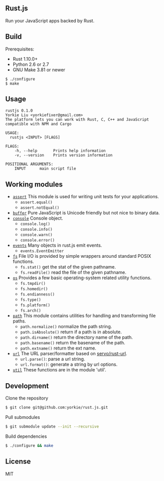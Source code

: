 
Rust.js
-------------

Run your JavaScript apps backed by Rust.

Build
-------------

Prerequisites:

- Rust 1.10.0+
- Python 2.6 or 2.7
- GNU Make 3.81 or newer

```
$ ./configure
$ make
```

Usage
-------------

```
rustjs 0.1.0
Yorkie Liu <yorkiefixer@gmail.com>
The platform lets you can work with Rust, C, C++ and JavaScript compatible with NPM and Cargo

USAGE:
  rustjs <INPUT> [FLAGS]

FLAGS:
    -h, --help       Prints help information
    -v, --version    Prints version information

POSITIONAL ARGUMENTS:
    INPUT      main script file
```

Working modules
--------------

- [`assert`](src/builtin/assert.rs) This module is used for writing unit tests for your applications.
  - `assert.equal()`
  - `assert.notEqual()`
- [`buffer`](src/builtin/buffer.rs) Pure JavaScript is Unicode friendly but not nice to binary data.
- [`console`](src/builtin/console.rs) Console object.
  - `console.log()`
  - `console.info()`
  - `console.warn()`
  - `console.error()`
- [`events`](src/builtin/events.js) Many objects in rust.js emit events.
  - `events.EventEmitter`
- [`fs`](src/builtin/fs.rs) File I/O is provided by simple wrappers around standard POSIX functions.
  - `fs.stat()` get the stat of the given pathname.
  - `fs.readFile()` read the file of the given pathname.
- [`os`](src/builtin/os.rs) Provides a few basic operating-system related utility functions.
  - `fs.tmpdir()`
  - `fs.homedir()`
  - `fs.endianness()`
  - `fs.type()`
  - `fs.platform()`
  - `fs.arch()`
- [`path`](src/builtin/path.rs) This module contains utilities for handling and transforming file paths.
  - `path.normalize()` normalize the path string.
  - `path.isAbsolute()` return if a path is in absolute.
  - `path.dirname()` return the directory name of the path.
  - `path.basename()` return the basename of the path.
  - `path.extname()` return the ext name.
- [`url`](src/builtin/url.rs) The URL parser/formatter based on [servo/rust-url].
  - `url.parse()`: parse a url string.
  - `url.format()`: generate a string by url options.
- [`util`](src/builtin/util.rs) These functions are in the module 'util'.

Development
-------------

Clone the repository

```sh
$ git clone git@github.com:yorkie/rust.js.git
```

Pull submodules

```sh
$ git submodule update --init --recursive
```

Build dependencies

```sh
$ ./configure && make
```


License
-------------
MIT

[servo/rust-url]: https://github.com/servo/rust-url
